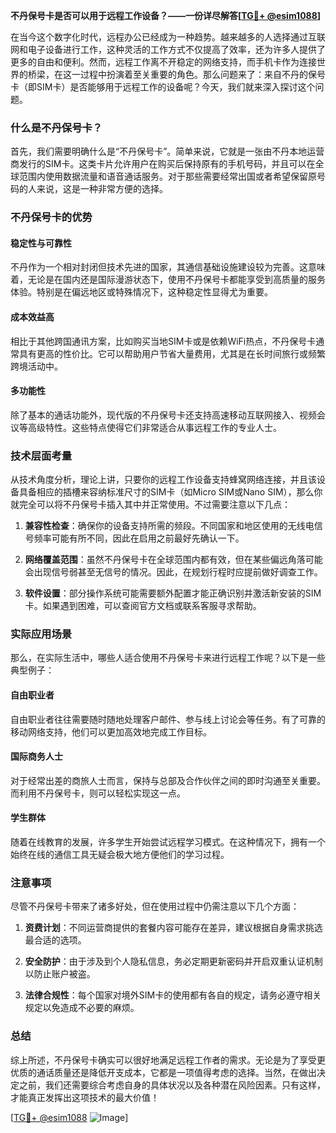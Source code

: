 **不丹保号卡是否可以用于远程工作设备？——一份详尽解答[[TG💪+ @esim1088](https://t.me/s/esim1088)]**

在当今这个数字化时代，远程办公已经成为一种趋势。越来越多的人选择通过互联网和电子设备进行工作，这种灵活的工作方式不仅提高了效率，还为许多人提供了更多的自由和便利。然而，远程工作离不开稳定的网络支持，而手机卡作为连接世界的桥梁，在这一过程中扮演着至关重要的角色。那么问题来了：来自不丹的保号卡（即SIM卡）是否能够用于远程工作的设备呢？今天，我们就来深入探讨这个问题。

### 什么是不丹保号卡？

首先，我们需要明确什么是“不丹保号卡”。简单来说，它就是一张由不丹本地运营商发行的SIM卡。这类卡片允许用户在购买后保持原有的手机号码，并且可以在全球范围内使用数据流量和语音通话服务。对于那些需要经常出国或者希望保留原号码的人来说，这是一种非常方便的选择。

### 不丹保号卡的优势

#### 稳定性与可靠性
不丹作为一个相对封闭但技术先进的国家，其通信基础设施建设较为完善。这意味着，无论是在国内还是国际漫游状态下，使用不丹保号卡都能享受到高质量的服务体验。特别是在偏远地区或特殊情况下，这种稳定性显得尤为重要。

#### 成本效益高
相比于其他跨国通讯方案，比如购买当地SIM卡或是依赖WiFi热点，不丹保号卡通常具有更高的性价比。它可以帮助用户节省大量费用，尤其是在长时间旅行或频繁跨境活动中。

#### 多功能性
除了基本的通话功能外，现代版的不丹保号卡还支持高速移动互联网接入、视频会议等高级特性。这些特点使得它们非常适合从事远程工作的专业人士。

### 技术层面考量

从技术角度分析，理论上讲，只要你的远程工作设备支持蜂窝网络连接，并且该设备具备相应的插槽来容纳标准尺寸的SIM卡（如Micro SIM或Nano SIM），那么你就完全可以将不丹保号卡插入其中并正常使用。不过需要注意以下几点：

1. **兼容性检查**：确保你的设备支持所需的频段。不同国家和地区使用的无线电信号频率可能有所不同，因此在启用之前最好先确认一下。
   
2. **网络覆盖范围**：虽然不丹保号卡在全球范围内都有效，但在某些偏远角落可能会出现信号弱甚至无信号的情况。因此，在规划行程时应提前做好调查工作。

3. **软件设置**：部分操作系统可能需要额外配置才能正确识别并激活新安装的SIM卡。如果遇到困难，可以查阅官方文档或联系客服寻求帮助。

### 实际应用场景

那么，在实际生活中，哪些人适合使用不丹保号卡来进行远程工作呢？以下是一些典型例子：

#### 自由职业者
自由职业者往往需要随时随地处理客户邮件、参与线上讨论会等任务。有了可靠的移动网络支持，他们可以更加高效地完成工作目标。

#### 国际商务人士
对于经常出差的商旅人士而言，保持与总部及合作伙伴之间的即时沟通至关重要。而利用不丹保号卡，则可以轻松实现这一点。

#### 学生群体
随着在线教育的发展，许多学生开始尝试远程学习模式。在这种情况下，拥有一个始终在线的通信工具无疑会极大地方便他们的学习过程。

### 注意事项

尽管不丹保号卡带来了诸多好处，但在使用过程中仍需注意以下几个方面：

1. **资费计划**：不同运营商提供的套餐内容可能存在差异，建议根据自身需求挑选最合适的选项。
   
2. **安全防护**：由于涉及到个人隐私信息，务必定期更新密码并开启双重认证机制以防止账户被盗。

3. **法律合规性**：每个国家对境外SIM卡的使用都有各自的规定，请务必遵守相关规定以免造成不必要的麻烦。

### 总结

综上所述，不丹保号卡确实可以很好地满足远程工作者的需求。无论是为了享受更优质的通话质量还是降低开支成本，它都是一项值得考虑的选择。当然，在做出决定之前，我们还需要综合考虑自身的具体状况以及各种潜在风险因素。只有这样，才能真正发挥出这项技术的最大价值！

[[TG💪+ @esim1088](https://t.me/s/esim1088) ![Image](https://i.postimg.cc/4NQfJmqS/Snipaste-2025-05-13-00-14-12.png)]
